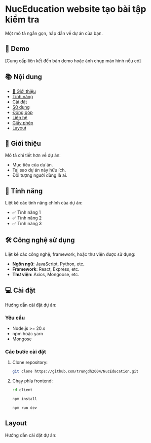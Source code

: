 # NucEducation website tạo bài tập kiểm tra

Một mô tả ngắn gọn, hấp dẫn về dự án của bạn.

## 🚀 Demo
[Cung cấp liên kết đến bản demo hoặc ảnh chụp màn hình nếu có]

## 📚 Nội dung
- [📖 Giới thiệu](#📖-giới-thiệu)
- [Tính năng](#tính-năng)
- [Cài đặt](#cài-đặt)
- [Sử dụng](#sử-dụng)
- [Đóng góp](#đóng-góp)
- [Liên hệ](#liên-hệ)
- [Giấy phép](#giấy-phép)
- [Layout](#layout)

## 📖 Giới thiệu

Mô tả chi tiết hơn về dự án:
- Mục tiêu của dự án.
- Tại sao dự án này hữu ích.
- Đối tượng người dùng là ai.

## 🌟 Tính năng
Liệt kê các tính năng chính của dự án:
- ✅ Tính năng 1
- ✅ Tính năng 2
- ✅ Tính năng 3

## 🛠️ Công nghệ sử dụng
Liệt kê các công nghệ, framework, hoặc thư viện được sử dụng:
- **Ngôn ngữ:** JavaScript, Python, etc.
- **Framework:** React, Express, etc.
- **Thư viện:** Axios, Mongoose, etc.

## 💻 Cài đặt

Hướng dẫn cài đặt dự án:
### Yêu cầu
- Node.js >= 20.x
- npm hoặc yarn
- Mongose
  
### Các bước cài đặt

1. Clone repository:
   ```bash
   git clone https://github.com/trungdh2004/NucEducation.git
2. Chạy phía frontend:
   ```bash
   cd client
    ```
   ```bash
   npm install
    ```
   ```bash
   npm run dev
   ```
## Layout

Hướng dẫn cài đặt dự án:
